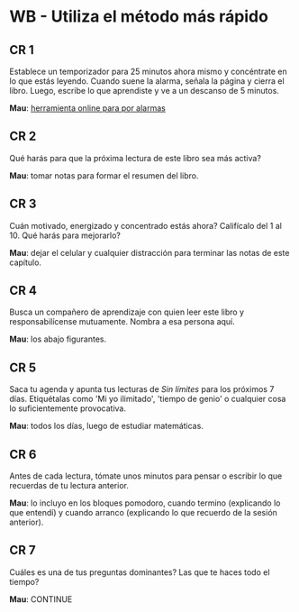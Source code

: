 # WB - Utiliza el método más rápido

## CR 1

Establece un temporizador para 25 minutos ahora mismo y concéntrate en lo que estás leyendo. Cuando suene la alarma, señala la página y cierra el libro. Luego, escribe lo que aprendiste y ve a un descanso de 5 minutos.

**Mau**: [herramienta online para por alarmas](https://e.ggtimer.com/pomodoro)
<!-- **Tin**: -->
<!-- **Tete**: -->

## CR 2

Qué harás para que la próxima lectura de este libro sea más activa?

**Mau**: tomar notas para formar el resumen del libro.
<!-- **Tin**: -->
<!-- **Tete**: -->

## CR 3

Cuán motivado, energizado y concentrado estás ahora? Califícalo del 1 al 10. Qué harás para mejorarlo?

**Mau**: dejar el celular y cualquier distracción para terminar las notas de este capítulo.
<!-- **Tin**: -->
<!-- **Tete**: -->

## CR 4

Busca un compañero de aprendizaje con quien leer este libro y responsabilícense mutuamente. Nombra a esa persona aquí.

**Mau**: los abajo figurantes.
<!-- **Tin**: -->
<!-- **Tete**: -->

## CR 5

Saca tu agenda y apunta tus lecturas de _Sin límites_ para los próximos 7 días. Etiquétalas como 'Mi yo ilimitado', 'tiempo de genio' o cualquier cosa lo suficientemente provocativa.

**Mau**: todos los días, luego de estudiar matemáticas.
<!-- **Tin**: -->
<!-- **Tete**: -->

## CR 6

Antes de cada lectura, tómate unos minutos para pensar o escribir lo que recuerdas de tu lectura anterior.

**Mau**: lo incluyo en los bloques pomodoro, cuando termino (explicando lo que entendí) y cuando arranco (explicando lo que recuerdo de la sesión anterior).
<!-- **Tin**: -->
<!-- **Tete**: -->

## CR 7

Cuáles es una de tus preguntas dominantes? Las que te haces todo el tiempo?

**Mau**: CONTINUE
<!-- **Tin**: -->
<!-- **Tete**: -->

